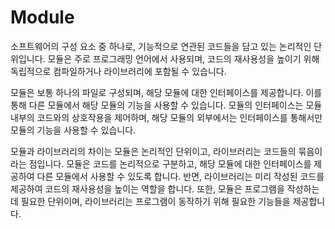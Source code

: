 # Module
소프트웨어의 구성 요소 중 하나로, 기능적으로 연관된 코드들을 담고 있는 논리적인 단위입니다. 모듈은 주로 프로그래밍 언어에서 사용되며, 코드의 재사용성을 높이기 위해 독립적으로 컴파일하거나 라이브러리에 포함될 수 있습니다.

모듈은 보통 하나의 파일로 구성되며, 해당 모듈에 대한 인터페이스를 제공합니다. 이를 통해 다른 모듈에서 해당 모듈의 기능을 사용할 수 있습니다. 모듈의 인터페이스는 모듈 내부의 코드와의 상호작용을 제어하며, 해당 모듈의 외부에서는 인터페이스를 통해서만 모듈의 기능을 사용할 수 있습니다.

모듈과 라이브러리의 차이는 모듈은 논리적인 단위이고, 라이브러리는 코드들의 묶음이라는 점입니다. 모듈은 코드를 논리적으로 구분하고, 해당 모듈에 대한 인터페이스를 제공하여 다른 모듈에서 사용할 수 있도록 합니다. 반면, 라이브러리는 미리 작성된 코드를 제공하여 코드의 재사용성을 높이는 역할을 합니다. 또한, 모듈은 프로그램을 작성하는 데 필요한 단위이며, 라이브러리는 프로그램이 동작하기 위해 필요한 기능들을 제공합니다.